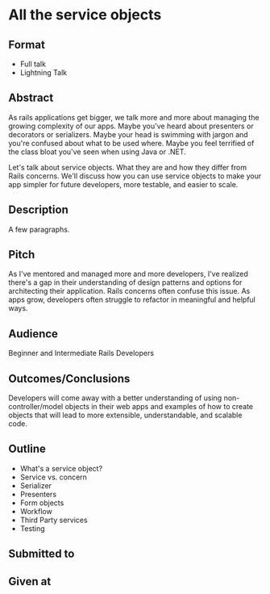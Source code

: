 # All the service objects

## Format

* Full talk
* Lightning Talk

## Abstract
As rails applications get bigger, we talk more and more about managing the growing
complexity of our apps.  Maybe
you've heard about presenters or decorators or serializers.  Maybe your head is
swimming with jargon and you're confused about what to be used where.  Maybe you
feel terrified of the class bloat you've seen when using Java or .NET.

Let's talk about service objects.  What they are and how they differ from Rails
concerns.  We'll discuss how you can use service objects to
make your app simpler for future developers, more testable, and
easier to scale.

## Description
A few paragraphs.

## Pitch
As I've mentored and managed more and more developers, I've realized there's a gap in their understanding of design patterns and options for architecting their application. Rails concerns often confuse this issue. As apps grow, developers often struggle to refactor in meaningful and helpful ways.

## Audience
Beginner and Intermediate Rails Developers

## Outcomes/Conclusions
Developers will come away with a better understanding of using non-controller/model
objects in their web apps and examples of how to create objects that will lead
to more extensible, understandable, and scalable code.

## Outline

* What's a service object?
* Service vs. concern
* Serializer
* Presenters
* Form objects
* Workflow
* Third Party services
* Testing


## Submitted to


## Given at
